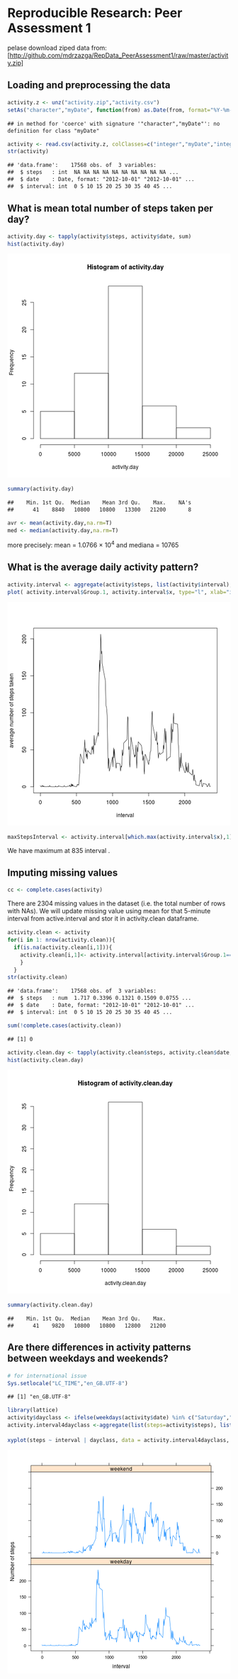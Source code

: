 # Reproducible Research: Peer Assessment 1

pelase download ziped data from:
  [http://github.com/mdrzazga/RepData_PeerAssessment1/raw/master/activity.zip]

## Loading and preprocessing the data

```r
activity.z <- unz("activity.zip","activity.csv")
setAs("character","myDate", function(from) as.Date(from, format="%Y-%m-%d") )
```

```
## in method for 'coerce' with signature '"character","myDate"': no definition for class "myDate"
```

```r
activity <- read.csv(activity.z, colClasses=c("integer","myDate","integer"), na.strings="NA")
str(activity)
```

```
## 'data.frame':	17568 obs. of  3 variables:
##  $ steps   : int  NA NA NA NA NA NA NA NA NA NA ...
##  $ date    : Date, format: "2012-10-01" "2012-10-01" ...
##  $ interval: int  0 5 10 15 20 25 30 35 40 45 ...
```


## What is mean total number of steps taken per day?


```r
activity.day <- tapply(activity$steps, activity$date, sum)
hist(activity.day)
```

![plot of chunk unnamed-chunk-2](figure/unnamed-chunk-2.png) 

```r
summary(activity.day)
```

```
##    Min. 1st Qu.  Median    Mean 3rd Qu.    Max.    NA's 
##      41    8840   10800   10800   13300   21200       8
```

```r
avr <- mean(activity.day,na.rm=T)
med <- median(activity.day,na.rm=T)
```
more precisely: mean = 1.0766 &times; 10<sup>4</sup> and mediana = 10765
## What is the average daily activity pattern?

```r
activity.interval <- aggregate(activity$steps, list(activity$interval), mean, na.rm=T)
plot( activity.interval$Group.1, activity.interval$x, type="l", xlab="interval", ylab="average number of steps taken")
```

![plot of chunk unnamed-chunk-3](figure/unnamed-chunk-3.png) 

```r
maxStepsInterval <- activity.interval[which.max(activity.interval$x),1]
```
We have maximum at 835 interval .

## Imputing missing values

```r
cc <- complete.cases(activity)
```
There are 2304 missing values in the dataset (i.e. the total number of rows with NAs).
We will update missing value using mean for that 5-minute interval from active.interval and stor it in activity.clean dataframe.

```r
activity.clean <- activity
for(i in 1: nrow(activity.clean)){ 
  if(is.na(activity.clean[i,1])){
    activity.clean[i,1]<- activity.interval[activity.interval$Group.1==activity[i,3],2]
    }
  }
str(activity.clean)
```

```
## 'data.frame':	17568 obs. of  3 variables:
##  $ steps   : num  1.717 0.3396 0.1321 0.1509 0.0755 ...
##  $ date    : Date, format: "2012-10-01" "2012-10-01" ...
##  $ interval: int  0 5 10 15 20 25 30 35 40 45 ...
```

```r
sum(!complete.cases(activity.clean))
```

```
## [1] 0
```

```r
activity.clean.day <- tapply(activity.clean$steps, activity.clean$date, sum)
hist(activity.clean.day)
```

![plot of chunk unnamed-chunk-5](figure/unnamed-chunk-5.png) 

```r
summary(activity.clean.day)
```

```
##    Min. 1st Qu.  Median    Mean 3rd Qu.    Max. 
##      41    9820   10800   10800   12800   21200
```


## Are there differences in activity patterns between weekdays and weekends?

```r
# for international issue
Sys.setlocale("LC_TIME","en_GB.UTF-8")
```

```
## [1] "en_GB.UTF-8"
```

```r
library(lattice)
activity$dayclass <- ifelse(weekdays(activity$date) %in% c("Saturday","Sunday"), "weekend", "weekday")
activity.interval4dayclass <-aggregate(list(steps=activity$steps), list(dayclass = activity$dayclass, interval = activity$interval), mean, na.rm=T)

xyplot(steps ~ interval | dayclass, data = activity.interval4dayclass, layout = c(1, 2), type="l", ylab="Number of steps")
```

![plot of chunk unnamed-chunk-6](figure/unnamed-chunk-6.png) 
